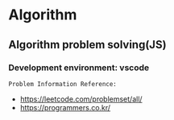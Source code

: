 # Algorithm

## Algorithm problem solving(JS)

### Development environment: vscode

`Problem Information Reference: `

- https://leetcode.com/problemset/all/
- https://programmers.co.kr/
